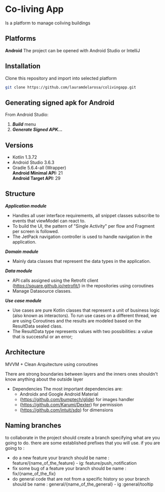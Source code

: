 # Co-living App

Is a platform to manage coliving buildings

## Platforms

**Android** 
The project can be opened with Android Studio or IntelliJ

## Installation

Clone this repository and import into selected platform

```bash
git clone https://github.com/lauramdelarosa/colivingapp.git
```

## Generating signed apk for Android
From Android Studio:
1. ***Build*** menu
2. ***Generate Signed APK...***

## Versions

- Kotlin 1.3.72
- Android Studio 3.6.3
- Gradle 5.6.4-all (Wrapper)  
 **Android Minimal API:** 21  
 **Android Target API:** 29  

## Structure

***Application module***
- Handles all user interface requirements, all snippet classes subscribe to events that viewModel can react to.
- To build the UI, the pattern of "Single Activity" per flow and Fragment per screen is followed.
- The JetPack navigation controller is used to handle navigation in the application.

***Domain module***
- Mainly data classes that represent the data types in the application.

***Data module***
- API calls assigned using the Retrofit client (https://square.github.io/retrofit/) in the repositories using coroutines
- Manage Datasource classes.

***Use case module***
- Use cases are pure Kotlin classes that represent a unit of business logic (also known as interactors). To run use cases on a different thread, we are using Coroutines and the results are modeled based on the ResultData sealed class.
- The ResultData type represents values ​​with two possibilities: a value that is successful or an error;  

## Architecture

MVVM + Clean Arquitecture using coroutines 

There are strong boundaries between layers and the inners ones shouldn't know anything about the outside layer

- Dependencies
The most important dependencies are:
    * Androidx and Google Android Material
    * (https://github.com/bumptech/glide) for images handler
    * (https://github.com/Karumi/Dexter) for permission
    * (https://github.com/intuit/sdp) for dimensions
    

## Naming branches
to collaborate in the project should create a branch specifying what are you going to do.
there are some established prefixes that you will use.
if you are going to :
 * do a new feature your branch should be name :  feature/{name_of_the_feature} - ig: feature/push_notification
 * fix some bug of a feature your branch should be name : fix/{name_of_the_fix}
 * do general code that are not from a specific history so your branch should be name : general/{name_of_the_general} - ig :general/tooltip


